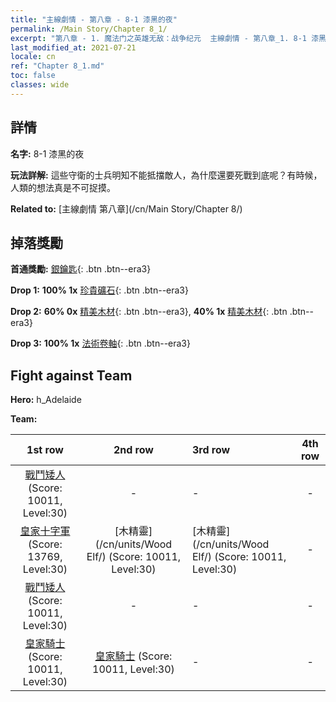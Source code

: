 ```yaml
---
title: "主線劇情 - 第八章 - 8-1 漆黑的夜"
permalink: /Main Story/Chapter 8_1/
excerpt: "第八章 - 1. 魔法门之英雄无敌：战争纪元  主線劇情 - 第八章_1. 8-1 漆黑的夜"
last_modified_at: 2021-07-21
locale: cn
ref: "Chapter 8_1.md"
toc: false
classes: wide
---
```


## 詳情

 **名字:** 8-1 漆黑的夜

 **玩法詳解:** 這些守衛的士兵明知不能抵擋敵人，為什麼還要死戰到底呢？有時候，人類的想法真是不可捉摸。

 **Related to:** [主線劇情 第八章](/cn/Main Story/Chapter 8/)

## 掉落獎勵

 **首通獎勵:** [銀鑰匙](/cn/Items/con_693/){: .btn .btn--era3}

 **Drop 1:** **100% 1x** [珍貴礦石](/cn/Items/mat_26/){: .btn .btn--era3}

 **Drop 2:** **60% 0x** [精美木材](/cn/Items/mat_20/){: .btn .btn--era3}, **40% 1x** [精美木材](/cn/Items/mat_20/){: .btn .btn--era3}

 **Drop 3:** **100% 1x** [法術卷軸](/cn/Items/con_694/){: .btn .btn--era3}


## Fight against Team
 **Hero:** h_Adelaide

 **Team:**


  | 1st row | 2nd row | 3rd row | 4th row |
  |:----:|:----:|:----|:----:|
  | [戰鬥矮人](/cn/units/Dwarf/) (Score: 10011, Level:30)  | - | - | - |
  | [皇家十字軍](/cn/units/Swordsman/) (Score: 13769, Level:30)  | [木精靈](/cn/units/Wood Elf/) (Score: 10011, Level:30)  | [木精靈](/cn/units/Wood Elf/) (Score: 10011, Level:30)  | - |
  | [戰鬥矮人](/cn/units/Dwarf/) (Score: 10011, Level:30)  | - | - | - |
  | [皇家騎士](/cn/units/Cavalier/) (Score: 10011, Level:30)  | [皇家騎士](/cn/units/Cavalier/) (Score: 10011, Level:30)  | - | - |


